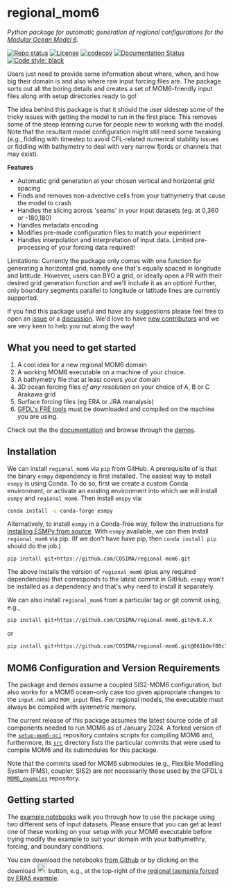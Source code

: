 # regional_mom6

*Python package for automatic generation of regional configurations for the [Modular Ocean Model 6](https://github.com/mom-ocean/MOM6).*

[![Repo status](https://www.repostatus.org/badges/latest/active.svg?style=flat-square)](https://www.repostatus.org/#active) [![License](https://img.shields.io/badge/License-MIT-blue.svg?style=flat-square)](https://mit-license.org) [![codecov](https://codecov.io/gh/COSIMA/regional-mom6/branch/main/graph/badge.svg?token=7OEZ1UZRY4)](https://codecov.io/gh/COSIMA/regional-mom6) [![Documentation Status](https://readthedocs.org/projects/regional-mom6/badge/?version=latest)](https://regional-mom6.readthedocs.io/en/latest/?badge=latest) [![Code style: black](https://img.shields.io/badge/code%20style-black-000000.svg)](https://github.com/psf/black)

Users just need to provide some information about where, when, and how big their domain is and also where raw input forcing files are. The package sorts out all the boring details and creates a set of MOM6-friendly input files along with setup directories ready to go! 

The idea behind this package is that it should the user sidestep some of the tricky issues with getting the model to run in the first place. This removes some of the steep learning curve for people new to working with the model. Note that the resultant model configuration might still need some tweaking (e.g., fiddling with timestep to avoid CFL-related numerical stability issues or fiddling with bathymetry to deal with very narrow fjords or channels that may exist).

**Features**
- Automatic grid generation at your chosen vertical and horizontal grid spacing
- Finds and removes non-advective cells from your bathymetry that cause the model to crash
- Handles the slicing across 'seams' in your input datasets (eg. at 0,360 or -180,180)
- Handles metadata encoding
- Modifies pre-made configuration files to match your experiment
- Handles interpolation and interpretation of input data. Limited pre-processing of your forcing data required!

Limitations: Currently the package only comes with one function for generating a horizontal grid, namely one that's equally spaced in longitude and latitude. However, users can BYO a grid, or ideally open a PR with their desired grid generation function and we'll include it as an option! Further, only boundary segments parallel to longitude or latitude lines are currently supported. 

If you find this package useful and have any suggestions please feel free to open an [issue](https://github.com/COSIMA/regional-mom6/issues) or a [discussion](https://github.com/COSIMA/regional-mom6/discussions). We'd love to have [new contributors](https://regional-mom6.readthedocs.io/en/latest/contributing.html) and we are very keen to help you out along the way!

## What you need to get started
1. A cool idea for a new regional MOM6 domain
2. A working MOM6 executable on a machine of your choice. 
3. A bathymetry file that at least covers your domain
4. 3D ocean forcing files *of any resolution* on your choice of A, B or C Arakawa grid
5. Surface forcing files (eg ERA or JRA reanalysis)
6. [GFDL's FRE tools](https://github.com/NOAA-GFDL/FRE-NCtools) must be downloaded and compiled on the machine you are using.

Check out the the [documentation](https://regional-mom6.readthedocs.io/en/latest/) and browse through the [demos](https://regional-mom6.readthedocs.io/en/latest/demos.html).

## Installation

We can install `regional_mom6` via `pip` from GitHub. A prerequisite of is that the binary `esmpy`
dependency is first installed. The easiest way to install `esmpy` is using Conda.
To do so, first we create a custom Conda environment, or activate an existing environment
into which we will install `esmpy` and `regional_mom6`. Then install `emspy` via:

```bash
conda install -c conda-forge esmpy
```

Alternatively, to install `esmpy` in a Conda-free way, follow the instructions for [installing ESMPy from
source](https://earthsystemmodeling.org/esmpy_doc/release/latest/html/install.html#installing-esmpy-from-source).
With `esmpy` available, we can then install `regional_mom6` via pip. (If we don't have have pip, then
`conda install pip` should do the job.)

```{code-block} bash
pip install git+https://github.com/COSIMA/regional-mom6.git
```

The above installs the version of `regional_mom6` (plus any required dependencies) that corresponds
to the latest commit in GitHub. `esmpy` won't be installed as a dependency and that's why need to
install it separately.

We can also install `regional_mom6` from a particular tag or git commit using, e.g.,

```bash
pip install git+https://github.com/COSIMA/regional-mom6.git@v0.X.X
```

or

```bash
pip install git+https://github.com/COSIMA/regional-mom6.git@061b0ef80c7cbc04de0566df329c4ea472002f7e
```

## MOM6 Configuration and Version Requirements

The package and demos assume a coupled SIS2-MOM6 configuration, but also works for a MOM6 ocean-only case too given appropriate changes to the `input.nml` and `MOM_input` files. For regional models, the executable must always be compiled with *symmetric* memory.

The current release of this package assumes the latest source code of all components needed to run MOM6 as of
January 2024. A forked version of the [`setup-mom6-nci`](https://github.com/ashjbarnes/setup-mom6-nci) repository
contains scripts for compiling MOM6 and, furthermore, its [`src`](https://github.com/ashjbarnes/setup-mom6-nci/tree/setup-mom6/src)
directory lists the particular commits that were used to compile MOM6 and its submodules for this package.

Note that the commits used for MOM6 submodules (e.g., Flexible Modelling System (FMS), coupler, SIS2) are _not_
necessarily those used by the GFDL's [`MOM6_examples`](https://github.com/NOAA-GFDL/MOM6-examples) repository.

## Getting started


The [example notebooks](https://regional-mom6.readthedocs.io/en/latest/demos.html) walk you through how to use
the package using two different sets of input datasets.
Please ensure that you can get at least one of these working on your setup with your MOM6 executable before trying modify the example to suit your domain with your bathymethry, forcing, and boundary conditions.

You can download the notebooks [from Github](https://github.com/COSIMA/regional-mom6/tree/ncc/installation/demos) or by clicking on the download <img width="22" alt="download" src="https://github.com/COSIMA/regional-mom6/assets/7112768/2c1ae149-c6a8-4395-ab09-2f77588008d9"> button, e.g., at the top-right of the [regional tasmania forced by ERA5 example](https://regional-mom6.readthedocs.io/en/latest/demo_notebooks/reanalysis-forced.html).

